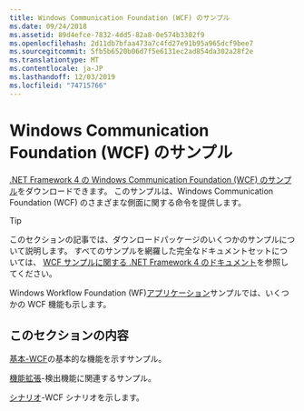 ```yaml
---
title: Windows Communication Foundation (WCF) のサンプル
ms.date: 09/24/2018
ms.assetid: 89d4efce-7832-4dd5-82a8-0e574b3302f9
ms.openlocfilehash: 2d11db7bfaa473a7c4fd27e91b95a965dcf9bee7
ms.sourcegitcommit: 5fb5b6520b06d7f5e6131ec2ad854da302a28f2e
ms.translationtype: MT
ms.contentlocale: ja-JP
ms.lasthandoff: 12/03/2019
ms.locfileid: "74715766"
---
```

# <a name="windows-communication-foundation-wcf-samples"></a>Windows Communication Foundation (WCF) のサンプル

[.NET Framework 4 の Windows Communication Foundation (WCF) のサンプル](https://www.microsoft.com/download/details.aspx?id=21459)をダウンロードできます。 このサンプルは、Windows Communication Foundation (WCF) のさまざまな側面に関する命令を提供します。
  
> [!TIP]
> このセクションの記事では、ダウンロードパッケージのいくつかのサンプルについて説明します。 すべてのサンプルを網羅した完全なドキュメントセットについては、 [WCF サンプルに関する .NET Framework 4 のドキュメント](https://docs.microsoft.com/previous-versions/dotnet/netframework-4.0/dd483346(v%3dvs.100))を参照してください。

Windows Workflow Foundation (WF)[アプリケーション](../../windows-workflow-foundation/samples/application.md)サンプルでは、いくつかの WCF 機能も示します。
  
## <a name="in-this-section"></a>このセクションの内容  

[基本-WCF](basic.md)の基本的な機能を示すサンプル。  

[機能拡張](extensibility.md)-検出機能に関連するサンプル。  

[シナリオ](scenario.md)-WCF シナリオを示します。
